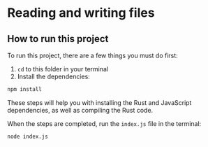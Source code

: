# Reading and writing files

## How to run this project

To run this project, there are a few things you must do first:

1. `cd` to this folder in your terminal
2. Install the dependencies:

```bash
npm install
```

These steps will help you with installing the Rust and JavaScript dependencies, as well as compiling the Rust code.

When the steps are completed, run the `index.js` file in the terminal:

```bash
node index.js
```
